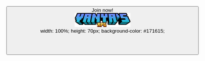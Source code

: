 <body>
  <center><button type="button" class="button">Join now!
  <center><img src="minecraft_title.png" alt="Logo" class="center" width="30%" height="30%">
</body>
<head>
    <header>
        width: 100%;
        height: 70px;
        background-color: #171615;
    </header>
</head>
